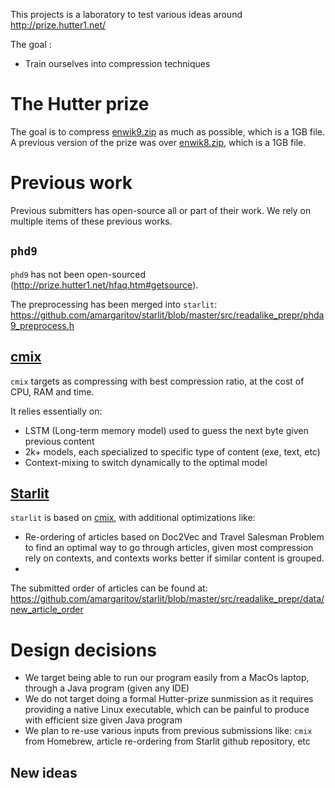 This projects is a laboratory to test various ideas around http://prize.hutter1.net/

The goal :

- Train ourselves into compression techniques

# The Hutter prize

The goal is to compress [enwik9.zip](http://mattmahoney.net/dc/enwik9.zip) as much as possible, which is a 1GB file.
A previous version of the prize was over [enwik8.zip](http://mattmahoney.net/dc/enwik8.zip), which is a 1GB file.

# Previous work

Previous submitters has open-source all or part of their work. We rely on multiple items of these previous works.

## `phd9`

`phd9` has not been open-sourced (http://prize.hutter1.net/hfaq.htm#getsource).

The preprocessing has been merged into `starlit`: https://github.com/amargaritov/starlit/blob/master/src/readalike_prepr/phda9_preprocess.h

## [cmix](https://github.com/byronknoll/cmix)

`cmix` targets as compressing with best compression ratio, at the cost of CPU, RAM and time.

It relies essentially on:

- LSTM (Long-term memory model) used to guess the next byte given previous content
- 2k+ models, each specialized to specific type of content (exe, text, etc)
- Context-mixing to switch dynamically to the optimal model

## [Starlit](https://github.com/amargaritov/starlit)

`starlit` is based on [cmix](https://github.com/byronknoll/cmix), with additional optimizations like:

- Re-ordering of articles based on Doc2Vec and Travel Salesman Problem to find an optimal way to go through articles, given most compression rely on contexts, and contexts works better if similar content is grouped.
- 

The submitted order of articles can be found at: https://github.com/amargaritov/starlit/blob/master/src/readalike_prepr/data/new_article_order

# Design decisions

- We target being able to run our program easily from a MacOs laptop, through a Java program (given any IDE)
- We do not target doing a formal Hutter-prize sunmission as it requires providing a native Linux executable, which can be painful to produce with efficient size given Java program
- We plan to re-use various inputs from previous submissions like: `cmix` from Homebrew, article re-ordering from Starlit github repository, etc

## New ideas

